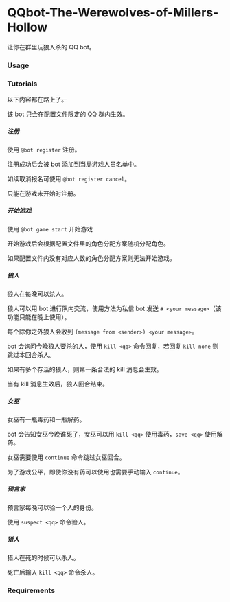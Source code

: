 # QQbot-The-Werewolves-of-Millers-Hollow

让你在群里玩狼人杀的 QQ bot。

### Usage

### Tutorials

~~以下内容都在路上了。~~

该 bot 只会在配置文件限定的 QQ 群内生效。

##### 注册

使用 `@bot register` 注册。

注册成功后会被 bot 添加到当局游戏人员名单中。

如续取消报名可使用 `@bot register cancel`。

只能在游戏未开始时注册。

##### 开始游戏

使用 `@bot game start` 开始游戏

开始游戏后会根据配置文件里的角色分配方案随机分配角色。

如果配置文件内没有对应人数的角色分配方案则无法开始游戏。

##### 狼人

狼人在每晚可以杀人。

狼人可以用 bot 进行队内交流，使用方法为私信 bot 发送 `# <your message>`（该功能只能在晚上使用）。

每个除你之外狼人会收到 `(message from <sender>) <your message>`。

bot 会询问今晚狼人要杀的人，使用 `kill <qq>` 命令回复，若回复 `kill none` 则跳过本回合杀人。

如果有多个存活的狼人，则第一条合法的 kill 消息会生效。

当有 kill 消息生效后，狼人回合结束。

##### 女巫

女巫有一瓶毒药和一瓶解药。

bot 会告知女巫今晚谁死了，女巫可以用 `kill <qq>` 使用毒药，`save <qq>` 使用解药。

女巫需要使用 `continue` 命令跳过女巫回合。

为了游戏公平，即使你没有药可以使用也需要手动输入 `continue`。

##### 预言家

预言家每晚可以验一个人的身份。

使用 `suspect <qq>` 命令验人。

##### 猎人

猎人在死的时候可以杀人。

死亡后输入 `kill <qq>` 命令杀人。

### Requirements

